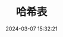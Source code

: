 ---
bookCollapseSection: true
weight: 4
title: 哈希表
date: 2024-03-07 15:32:21
image: /covers/02-redisdoc.jpg
---